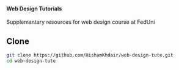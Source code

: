 #### Web Design Tutorials
Supplemantary resources for web design course at FedUni

## Clone
```bash
git clone https://github.com/HishamKhdair/web-design-tute.git
cd web-design-tute
```
